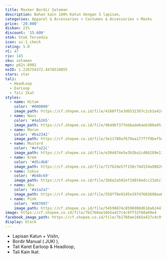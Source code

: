 ```yaml
---
title: Masker Bordir Setaman
description: Bahan kain 100% Katun dengan 3 lapisan,
categories: Apparel & Accessories > Costumes & Accessories > Masks
price: '20.000'
diskon: 22%
discount: '15.600'
stok: Stok Tersedia
icon: ui-1_check
rating: 5.0
rC: 47
riv: 145
sku: setaman
mpn: p62s-0901
noID: i.226754372.4478534055
stars: star
tali:
  - HeadLoop
  - EarLoop
  - Tali Ikat
styles:
  - name: Hitam
    color: '#000000'
    image_path: https://cf.shopee.co.id/file/4160ff1e3d6532387c2cb1e42c586989
  - name: Navi
    color: '#4a5265'
    image_path: https://cf.shopee.co.id/file/9649bf37febbade6aeb380a951cf0376
  - name: Marun
    color: '#ba2342'
    image_path: https://cf.shopee.co.id/file/3e11780af679aa177f7f9bef5efd8292
  - name: Mustard
    color: '#efa22c'
    image_path: https://cf.shopee.co.id/file/e30dd74e5e3b3ba1cd6b289e11d8dcbf
  - name: Krem
    color: '#d5c4b0'
    image_path: https://cf.shopee.co.id/file/727b24e57f150c74d154a98820d3a113
  - name: Coksu
    color: '#b48c69'
    image_path: https://cf.shopee.co.id/file/2b6e2a502ef2d019edcc23a5c7d6f2c4
  - name: Abu
    color: '#a1a2a7'
    image_path: https://cf.shopee.co.id/file/558f78e9145e397d7602680aab8f9e46
  - name: Pink
    color: '#d07897'
    image_path: https://cf.shopee.co.id/file/54598674c8596988d618a624476ef710
image: https://cf.shopee.co.id/file/7b1760ae16b5a427c4c9ff32f68a69e4
facebook_image_path: https://cf.shopee.co.id/file/7b1760ae16b5a427c4c9ff32f68a69e4
display: block
---
```


- Lapisan Katun + Vislin, 
- Bordir Manual ( JUKI ), 
- Tali Karet Earloop & Headloop, 
- Tali Kain Ikat.

